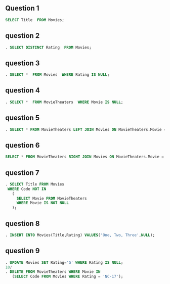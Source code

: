 ## Question 1 
```sql
SELECT Title  FROM Movies; 
 ```

## question 2
```sql
. SELECT DISTINCT Rating  FROM Movies; 
  ```

## question 3
```sql
. SELECT *  FROM Movies  WHERE Rating IS NULL; 
  ```

## question 4
```sql
. SELECT *  FROM MovieTheaters  WHERE Movie IS NULL; 
  ```

## question 5
```sql
. SELECT * FROM MovieTheaters LEFT JOIN Movies ON MovieTheaters.Movie = Movies.Code; 
  ```

## question 6
```sql
SELECT * FROM MovieTheaters RIGHT JOIN Movies ON MovieTheaters.Movie = Movies.Code; 
  ```

## question 7 
```sql
. SELECT Title FROM Movies 
 WHERE Code NOT IN 
   ( 
     SELECT Movie FROM MovieTheaters 
     WHERE Movie IS NOT NULL 
   ); 
  ```
 


## question 8
```sql
. INSERT INTO Movies(Title,Rating) VALUES('One, Two, Three',NULL);
 ```

## question 9
```sql
. UPDATE Movies SET Rating='G' WHERE Rating IS NULL; 
10/ 
. DELETE FROM MovieTheaters WHERE Movie IN
   (SELECT Code FROM Movies WHERE Rating = 'NC-17');
 ```